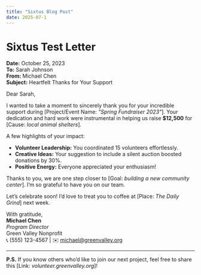 ```yaml
---
title: "Sixtus Blog Post"
date: 2025-07-1
---
```

# Sixtus Test Letter  

**Date:** October 25, 2023  
**To:** Sarah Johnson  
**From:** Michael Chen  
**Subject:** Heartfelt Thanks for Your Support  

Dear Sarah,  

I wanted to take a moment to sincerely thank you for your incredible support during [Project/Event Name: *"Spring Fundraiser 2023"*]. Your dedication and hard work were instrumental in helping us raise **$12,500** for [Cause: *local animal shelters*].  

A few highlights of your impact:  
- **Volunteer Leadership:** You coordinated 15 volunteers effortlessly.  
- **Creative Ideas:** Your suggestion to include a silent auction boosted donations by 30%.  
- **Positive Energy:** Everyone appreciated your enthusiasm!  

Thanks to you, we are one step closer to [Goal: *building a new community center*]. I’m so grateful to have you on our team.  

Let’s celebrate soon! I’d love to treat you to coffee at [Place: *The Daily Grind*] next week.  

With gratitude,  
**Michael Chen**  
*Program Director*  
Green Valley Nonprofit  
📞 (555) 123-4567 | ✉️ michael@greenvalley.org  

---



**P.S.** If you know others who’d like to join our next project, feel free to share this [Link: *volunteer.greenvalley.org*]!
